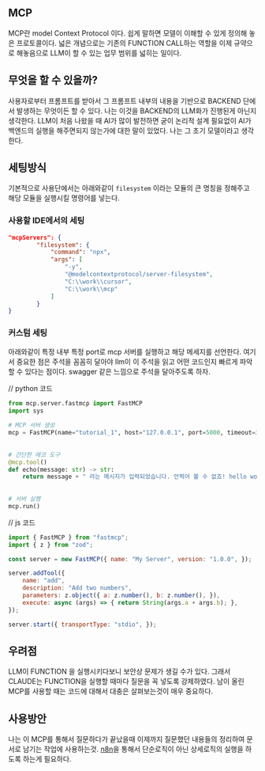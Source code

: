 ## MCP
MCP란 model Context Protocol 이다. 쉽게 말하면 모델이 이해할 수 있게 정의해 놓은 프로토콜이다. 넓은 개념으로는 기존의 FUNCTION CALL하는 역할을 이제 규약으로 해놓음으로 LLM이 할 수 있는 업무 범위를 넓히는 일이다.

## 무엇을 할 수 있을까?
사용자로부터 프롬프트를 받아서 그 프롬프트 내부의 내용을 기반으로 BACKEND 단에서 발생하는 무엇이든 할 수 있다. 나는 이것을 BACKEND의 LLM화가 진행된게 아닌지 생각한다. LLM이 처음 나왔을 때 AI가 많이 발전하면 굳이 논리적 설계 필요없이 AI가 백엔드의 실행을 해주면되지 않는가에 대한 말이 있었다. 나는 그 초기 모델이라고 생각한다.

## 세팅방식
기본적으로 사용단에서는 아래와같이 `filesystem` 이라는 모듈의 큰 명칭을 정해주고 해당 모듈을 실행시킬 명령어를 넣는다.
### 사용할 IDE에서의 세팅
```JSON
"mcpServers": {
		"filesystem": {
			"command": "npx",
			"args": [
				"-y",
				"@modelcontextprotocol/server-filesystem",
				"C:\\work\\cursor",
				"C:\\work\\mcp"
			]
		}
}

```

### 커스텀 세팅
아래와같이 특정 내부 특정 port로 mcp 서버를 실행하고 해당 메세지를 선언한다.
여기서 중요한 점은 주석을 꼼꼼히 달아야 llm이 이 주석을 읽고 어떤 코드인지 빠르게 파악할 수 있다는 점이다. swagger 같은 느낌으로 주석을 달아주도록 하자.

// python 코드
```python
from mcp.server.fastmcp import FastMCP
import sys
 
# MCP 서버 생성
mcp = FastMCP(name="tutorial_1", host="127.0.0.1", port=5000, timeout=30)
 
 
# 간단한 에코 도구
@mcp.tool()
def echo(message: str) -> str:
    return message + " 라는 메시지가 입력되었습니다. 안찍어 볼 수 없죠! hello world!"
 
 
# 서버 실행
mcp.run()
```

// js 코드
```js
import { FastMCP } from "fastmcp";
import { z } from "zod"; 

const server = new FastMCP({ name: "My Server", version: "1.0.0", });

server.addTool({ 
    name: "add", 
    description: "Add two numbers", 
    parameters: z.object({ a: z.number(), b: z.number(), }), 
    execute: async (args) => { return String(args.a + args.b); }, 
});

server.start({ transportType: "stdio", });

```


## 우려점
LLM이 FUNCTION 을 실행시키다보니 보안상 문제가 생길 수가 있다. 그래서 CLAUDE는 FUNCTION을 실행할 때마다 질문을 꼭 넣도록 강제하였다. 남이 올린 MCP를 사용할 때는 코드에 대해서 대충은 살펴보는것이 매우 중요하다.


## 사용방안
나는 이 MCP를 통해서 질문하다가 끝났을때 이제까지 질문했던 내용들의 정리하여 문서로 남기는 작업에 사용하는것.
[n8n](n8n.md)을 통해서 단순로직이 아닌 상세로직의 실행을 하도록 하는게 필요하다.